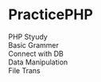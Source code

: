 # PracticePHP
PHP Styudy<br>
Basic Grammer<br>
Connect with DB<br>
Data Manipulation<br>
File Trans

